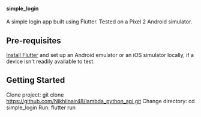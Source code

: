 #### simple_login

A simple login app built using Flutter. Tested on a Pixel 2 Android simulator.

## Pre-requisites

[Install Flutter](https://flutter.dev/docs/get-started/install) and set up an Android emulator or an iOS simulator locally, if a device isn't readily available to test.

## Getting Started

Clone project: git clone https://github.com/Nikhilnair48/lambda_python_api.git
Change directory: cd simple_login
Run: flutter run